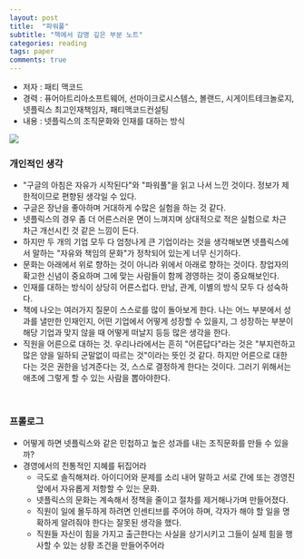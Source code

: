 ```yaml
---
layout: post
title:  "파워풀"
subtitle: "책에서 감명 깊은 부분 노트"
categories: reading
tags: paper
comments: true
---
```


- 저자 : 패티 맥코드
- 경력 : 퓨어아트리아소프트웨어, 선마이크로시스템스, 볼랜드, 시게이트테크놀로지, 넷플릭스 최고인재책임자, 패티맥코드컨설팅
- 내용 : 넷플릭스의 조직문화와 인재를 대하는 방식

<img src="https://www.dropbox.com/s/86zxjnfrgsckmng/Screenshot%202018-10-13%2012.19.40.png?dl=1">

### 개인적인 생각
- "구글의 아침은 자유가 시작된다"와 "파워풀"을 읽고 나서 느낀 것이다. 정보가 제한적이므로 편향된 생각일 수 있다. 
- 구글은 장난을 좋아하며 거대하게 수많은 실험을 하는 것 같다.
- 넷플릭스의 경우 좀 더 어른스러운 면이 느껴지며 상대적으로 적은 실험으로 차근 차근 개선시킨 것 같은 느낌이 든다.
- 하지만 두 개의 기업 모두 다 엄청나게 큰 기업이라는 것을 생각해보면 넷플릭스에서 말하는 "자유와 책임의 문화"가 정착되어 있는게 너무 신기하다.
- 문화는 아래에서 위로 향하는 것이 아니라 위에서 아래로 향하는 것이다. 창업자의 확고한 신념이 중요하며 그에 맞는 사람들이 함께 경영하는 것이 중요해보인다. 
- 인재를 대하는 방식이 상당히 어른스럽다. 만남, 관계, 이별의 방식 모두 다 성숙하다. 
- 책에 나오는 여러가지 질문이 스스로를 많이 돌아보게 한다. 나는 어느 부분에서 성과를 낼만한 인재인지, 어떤 기업에서 어떻게 성장할 수 있을지, 그 성장하는 부분이 해당 기업과 맞지 않을 때 어떻게 떠날지 등등 많은 생각을 한다.
- 직원을 어른으로 대하는 것. 우리나라에서는 흔히 "어른답다"라는 것은 "부지런하고 많은 양을 일하되 군말없이 따르는 것"이라는 뜻인 것 같다. 하지만 어른으로 대한 다는 것은 권한을 넘겨준다는 것, 스스로 결정하게 한다는 것이다. 그러기 위해서는 애초에 그렇게 할 수 있는 사람을 뽑아야한다. 

<br/>

### 프롤로그
- 어떻게 하면 넷플릭스와 같은 민첩하고 높은 성과를 내는 조직문화를 만들 수 있을까?
- 경영에서의 전통적인 지혜를 뒤집어라
  - 극도로 솔직해져라. 아이디어와 문제를 소리 내어 말하고 서로 간에 또는 경영진 앞에서 자유롭게 저항할 수 있는 문화.
  - 넷플릭스의 문화는 계속해서 정책을 줄이고 절차를 제거해나가며 만들어졌다.
  - 직원이 일에 몰두하게 하려면 인센티브를 주어야 하며, 각자가 해야 할 일을 명확하게 알려줘야 한다는 잘못된 생각을 했다.
  - 직원들 자신이 힘을 가지고 출근한다는 사실을 상기시키고 그들이 실제 힘을 행사할 수 있는 상황 조건을 만들어주어라
